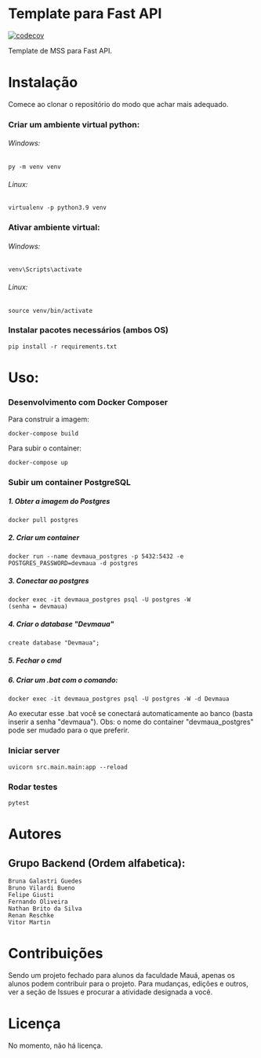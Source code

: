 # Template para Fast API
[![codecov](https://codecov.io/gh/Maua-Dev/mss_materias/branch/main/graph/badge.svg?token=NIRZLES7VB)](https://codecov.io/gh/Maua-Dev/mss_materias)

Template de MSS para Fast API.

# Instalação

Comece ao clonar o repositório do modo que achar mais adequado.


### Criar um ambiente virtual python:
###### Windows:
    py -m venv venv
###### Linux:
    virtualenv -p python3.9 venv

### Ativar ambiente virtual:
###### Windows:
    venv\Scripts\activate
###### Linux:
    source venv/bin/activate

### Instalar pacotes necessários (ambos OS)
    pip install -r requirements.txt

# Uso:

### Desenvolvimento com Docker Composer

Para construir a imagem:

    docker-compose build

Para subir o container:

    docker-compose up

### Subir um container PostgreSQL
##### 1. Obter a imagem do Postgres
    docker pull postgres
##### 2. Criar um container
    docker run --name devmaua_postgres -p 5432:5432 -e POSTGRES_PASSWORD=devmaua -d postgres
##### 3. Conectar ao postgres
    docker exec -it devmaua_postgres psql -U postgres -W
    (senha = devmaua)
##### 4. Criar o database "Devmaua"
    create database "Devmaua";
##### 5. Fechar o cmd
##### 6. Criar um .bat com o comando:
    docker exec -it devmaua_postgres psql -U postgres -W -d Devmaua
Ao executar esse .bat você se conectará automaticamente ao banco (basta inserir a senha "devmaua").
Obs: o nome do container "devmaua_postgres" pode ser mudado para o que preferir.



### Iniciar server
    uvicorn src.main.main:app --reload

### Rodar testes
    pytest

# Autores
## Grupo Backend (Ordem alfabetica):
    Bruna Galastri Guedes
    Bruno Vilardi Bueno
    Felipe Giusti
    Fernando Oliveira
    Nathan Brito da Silva
    Renan Reschke
    Vitor Martin

# Contribuições
Sendo um projeto fechado para alunos da faculdade Mauá, apenas os alunos podem contribuir para o projeto. 
Para mudanças, edições e outros, ver a seção de Issues e procurar a atividade designada a você.

# Licença
No momento, não há licença. 

